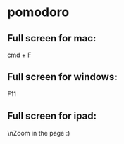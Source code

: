 # pomodoro

## **Full screen for mac:**

cmd + F


## **Full screen for windows:**

F11


## **Full screen for ipad**:

\nZoom in the page :)
